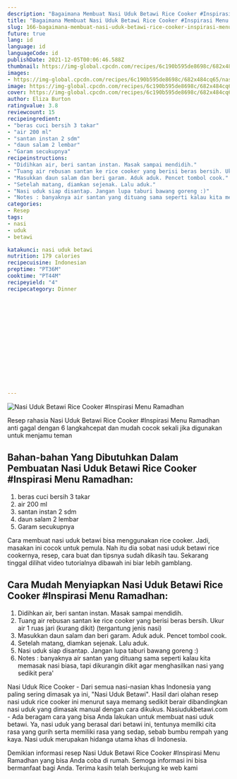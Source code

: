 ```yaml
---
description: "Bagaimana Membuat Nasi Uduk Betawi Rice Cooker #Inspirasi Menu Ramadhan, Lezat Sekali"
title: "Bagaimana Membuat Nasi Uduk Betawi Rice Cooker #Inspirasi Menu Ramadhan, Lezat Sekali"
slug: 166-bagaimana-membuat-nasi-uduk-betawi-rice-cooker-inspirasi-menu-ramadhan-lezat-sekali
future: true
lang: id
language: id
languageCode: id
publishDate: 2021-12-05T00:06:46.588Z 
thumbnail: https://img-global.cpcdn.com/recipes/6c190b595de8698c/682x484cq65/nasi-uduk-betawi-rice-cooker-inspirasi-menu-ramadhan-foto-resep-utama.webp
images:
- https://img-global.cpcdn.com/recipes/6c190b595de8698c/682x484cq65/nasi-uduk-betawi-rice-cooker-inspirasi-menu-ramadhan-foto-resep-utama.webp
image: https://img-global.cpcdn.com/recipes/6c190b595de8698c/682x484cq65/nasi-uduk-betawi-rice-cooker-inspirasi-menu-ramadhan-foto-resep-utama.webp
cover: https://img-global.cpcdn.com/recipes/6c190b595de8698c/682x484cq65/nasi-uduk-betawi-rice-cooker-inspirasi-menu-ramadhan-foto-resep-utama.webp
author: Eliza Burton
ratingvalue: 3.8
reviewcount: 15
recipeingredient:
- "beras cuci bersih 3 takar"
- "air 200 ml"
- "santan instan 2 sdm"
- "daun salam 2 lembar"
- "Garam secukupnya"
recipeinstructions:
- "Didihkan air, beri santan instan. Masak sampai mendidih."
- "Tuang air rebusan santan ke rice cooker yang berisi beras bersih. Ukur air 1 ruas jari (kurang dikit) (tergantung jenis nasi)"
- "Masukkan daun salam dan beri garam. Aduk aduk. Pencet tombol cook."
- "Setelah matang, diamkan sejenak. Lalu aduk."
- "Nasi uduk siap disantap. Jangan lupa taburi bawang goreng :)"
- "Notes : banyaknya air santan yang dituang sama seperti kalau kita memasak nasi biasa, tapi dikurangin dikit agar menghasilkan nasi yang sedikit pera&#39;"
categories:
- Resep
tags:
- nasi
- uduk
- betawi

katakunci: nasi uduk betawi 
nutrition: 179 calories
recipecuisine: Indonesian
preptime: "PT36M"
cooktime: "PT44M"
recipeyield: "4"
recipecategory: Dinner


     
    
    
    
    
    
    
    
    
    
    
      
    
---
```



![Nasi Uduk Betawi Rice Cooker #Inspirasi Menu Ramadhan](https://img-global.cpcdn.com/recipes/6c190b595de8698c/682x484cq65/nasi-uduk-betawi-rice-cooker-inspirasi-menu-ramadhan-foto-resep-utama.webp)

Resep rahasia Nasi Uduk Betawi Rice Cooker #Inspirasi Menu Ramadhan  anti gagal dengan 6 langkahcepat dan mudah cocok sekali jika digunakan untuk menjamu teman

<!--inarticleads1-->

## Bahan-bahan Yang Dibutuhkan Dalam Pembuatan Nasi Uduk Betawi Rice Cooker #Inspirasi Menu Ramadhan:

1. beras cuci bersih 3 takar
1. air 200 ml
1. santan instan 2 sdm
1. daun salam 2 lembar
1. Garam secukupnya

Cara membuat nasi uduk betawi bisa menggunakan rice cooker. Jadi, masakan ini cocok untuk pemula. Nah itu dia sobat nasi uduk betawi rice cookernya, resep, cara buat dan tipsnya sudah dikasih tau. Sekarang tinggal dilihat video tutorialnya dibawah ini biar lebih gamblang. 

<!--inarticleads2-->

## Cara Mudah Menyiapkan Nasi Uduk Betawi Rice Cooker #Inspirasi Menu Ramadhan:

1. Didihkan air, beri santan instan. Masak sampai mendidih.
1. Tuang air rebusan santan ke rice cooker yang berisi beras bersih. Ukur air 1 ruas jari (kurang dikit) (tergantung jenis nasi)
1. Masukkan daun salam dan beri garam. Aduk aduk. Pencet tombol cook.
1. Setelah matang, diamkan sejenak. Lalu aduk.
1. Nasi uduk siap disantap. Jangan lupa taburi bawang goreng :)
1. Notes : banyaknya air santan yang dituang sama seperti kalau kita memasak nasi biasa, tapi dikurangin dikit agar menghasilkan nasi yang sedikit pera&#39;


Nasi Uduk Rice Cooker - Dari semua nasi-nasian khas Indonesia yang paling sering dimasak ya ini, &#34;Nasi Uduk Betawi&#34;. Hasil dari olahan resep nasi uduk rice cooker ini menurut saya memang sedikit berair dibandingkan nasi uduk yang dimasak manual dengan cara dikukus. Nasiudukbetawi.com - Ada beragam cara yang bisa Anda lakukan untuk membuat nasi uduk betawi. Ya, nasi uduk yang berasal dari betawi ini, tentunya memilki cita rasa yang gurih serta memiliki rasa yang sedap, sebab bumbu rempah yang kaya. Nasi uduk merupakan hidanga utama khas di Indonesia. 

Demikian informasi  resep Nasi Uduk Betawi Rice Cooker #Inspirasi Menu Ramadhan   yang bisa Anda coba di rumah. Semoga informasi ini bisa bermanfaat bagi Anda. Terima kasih telah berkujung ke web kami
